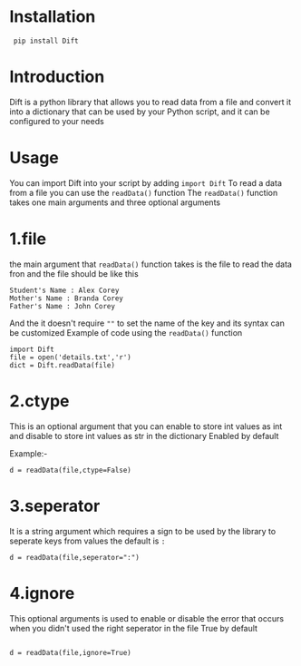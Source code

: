 
# Installation
``` pip install Dift```
# Introduction
Dift is a python library that allows you to read data from a file and convert it into a dictionary that can be used by your Python script, and it can be configured to your needs
# Usage
You can import Dift into your script by adding
```import Dift```
To read a data from a file you can use the ```readData()``` function
The ```readData()``` function takes one main arguments and three optional arguments
# 1.file
the main argument that ```readData()``` function takes is the file to read the data fron and the file should be like this
```
Student's Name : Alex Corey
Mother's Name : Branda Corey
Father's Name : John Corey
```
And the it doesn't require ```""``` to set the name of the key and its syntax can be customized
Example of code using the ```readData()``` function
```
import Dift
file = open('details.txt','r')
dict = Dift.readData(file)
```
# 2.ctype
This is an optional argument that you can enable to store int values as int and disable to store int values as str in the dictionary
Enabled by default

Example:-
```
d = readData(file,ctype=False)
```
# 3.seperator

It is a string argument which requires a sign to be used by the library to seperate keys from values the default is ```:```
```
d = readData(file,seperator=":")
```
# 4.ignore
This optional arguments is used to enable or disable the error that occurs when you didn't used the right seperator in the file
True by default

``` 

d = readData(file,ignore=True)

```
